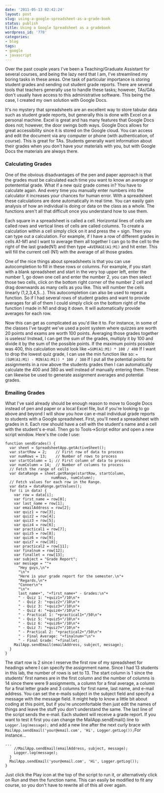 ```yaml
---
date: '2011-05-13 02:42:24'
layout: post
slug: using-a-google-spreadsheet-as-a-grade-book
status: publish
title: Using a Google Spreadsheet as a gradebook
wordpress_id: '778'
categories:
- blog
tags:
- google
- javascript
---
```


Over the past couple years I've been a Teaching/Graduate Assistant for several courses, and being the lazy nerd that I am, I've streamlined my boring tasks in these areas. One task of particular importance is storing student grades and sending out student grade reports. There are several tools that teachers generally use to handle these tasks; however, TAs/GAs don't usually have access to this administrative software. This being the case, I created my own solution with Google Docs.

It's no mystery that spreadsheets are an excellent way to store tabular data such as student grade reports, but generally this is done with Excel on a personal machine. Excel is great and has many features that Google Docs does not; however, the door swings both ways. Google Docs allows for great accessibility since it is stored on the Google cloud. You can access and edit the document via any computer or phone (with authentication, of course). This is great for TAs. Students generally want information about their grades when you don't have your materials with you, but with Google Docs the materials are always there.

### Calculating Grades

One of the obvious disadvantages of the pen and paper approach is that the grades must be calculated each time you want to know an average or potentential grade. What if a new quiz grade comes in? You have to calculate again. And every time you manually enter numbers into the calculator it increases your chances for human error. With a spreadsheet these calculations are done automatically in real time. You can easily gain analysis of how an individual is doing or data on the class as a whole. The functions aren't all that difficult once you understand how to use them.

Each square in a spreadsheet is called a cell. Horizontal lines of cells are called rows and vertical lines of cells are called columns. To create a calculation within a cell simply click on it and press the = sign. Then you can type out a calculation. For example, if I have a row of different grades in cells A1-M1 and I want to average them all together I can go to the cell to the right of the last grade(N1) and then type `=AVERAGE(A1:M1)` and hit enter. This will fill the current cell (N1) with the average of all those grades.

One of the nice things about spreadsheets is that you can use autocompletion to fill in these rows or columns. For example, if you start with a blank spreadsheet and start in the very top upper left, enter the number 1, go down one cell and enter the number 2, you can then select those two cells, click on the bottom right corner of the number 2 cell and drag downwards as many cells as you like. This will number the cells linearly (1,2,3,4,5...). This autocompletion can also be used to repeat a function. So if I had several rows of student grades and want to provide averages for all of them I could simply click on the bottom right of the function I made in N1 and drag it down. It will automatically provide averages for each row.

Now this can get as complicated as you'd like it to. For instance, in some of the classes I've taught we've used a point system where quizzes are worth 20 points and exams are worth 100 points. Averaging those grades together is useless! Instead, I can get the sum of the grades, multiply it by 100 and divide it by the sum of the possible points. If the maximum points possible was 400, this calculation would look like `=SUM(A1:M1) * 100 / 400` If I want to drop the lowest quiz grade, I can use the min function like so: `=(SUM(A1:M1) - MIN(A1:M1)) * 100 / 380` If I put all the potential points for assignments in a row above the students grades then I can automatically calculate the 400 and 380 as well instead of manually entering them. These can likewise be used to generate assignment averages and potential grades.

### Emailing Grades

What I've said already should be enough reason to move to Google Docs instead of pen and paper or a local Excel file, but if you're looking to go above and beyond I will show you how can e-mail individual grade reports to students with a Google spreadsheet. First, you'll need a spreadsheet with grades in it. Each row should have a cell with the student's name and a cell with the student's e-mail. Then go to Tools→Script editor and open a new script window. Here's the code I use:


```
function sendGrades() {
  var sheet = SpreadsheetApp.getActiveSheet();
  var startRow = 2;    // First row of data to process
  var numRows = 13;    // Number of rows to process
  var startColumn = 1; // First column of data to process
  var numColumn = 14;  // Number of columns to process
  // Fetch the range of cells
  var dataRange = sheet.getRange(startRow, startColumn, 
                     numRows, numColumn);
  // Fetch values for each row in the Range.
  var data = dataRange.getValues();
  for (i in data) {
    var row = data[i];
    var first_name = row[0];
    var last_name = row[1];
    var emailAddress = row[2];
    var quiz1 = row[3];
    var quiz2 = row[4];
    var quiz3 = row[5];
    var quiz4 = row[6];
    var practical1 = row[7];
    var quiz5 = row[8];
    var quiz6 = row[9];
    var quiz7 = row[10];
    var practical2 = row[11];
    var finalnum = row[12];
    var finallet = row[13];
    var subject = "Grade Report";
    var message = ""+
      "Hey guys,\n"+
      "\n"+
      "Here is your grade report for the semester.\n"+
      "Regards,\n"+
      "Conner\n"+
      "\n"+
      last_name+", "+first_name+" - Grades:\n"+
      " - Quiz 1: "+quiz1+"/10\n"+
      " - Quiz 2: "+quiz2+"/10\n"+
      " - Quiz 3: "+quiz3+"/10\n"+
      " - Quiz 4: "+quiz4+"/10\n"+
      " - Practical 1: "+practical1+"/50\n"+
      " - Quiz 5: "+quiz5+"/10\n"+
      " - Quiz 6: "+quiz6+"/10\n"+
      " - Quiz 7: "+quiz7+"/10\n"+
      " - Practical 2: "+practical2+"/50\n"+
      " - Final Average: "+finalnum+"\n"+
      " - Final Grade: "+finallet;
    MailApp.sendEmail(emailAddress, subject, message);
  }
}
```


The start row is 2 since I reserve the first row of my spreadsheet for headings where I can specify the assignment name. Since I had 13 students in this lab, the number of rows is set to 13. The start column is 1 since the students' first names are in the first column and the number of columns is 14 since there were 9 assignments, a column for a final average, a column for a final letter grade and 3 columns for first name, last name, and e-mail address. You can set the e-mails subject in the subject field and specify a message with the message field. It might help to know a little bit about coding at this point, but if you're uncomfortable then just edit the names of things and leave the stuff you don't understand the same. The last line of the script sends the e-mail. Each student will receive a grade report. If you want to test it first you can change the MailApp.sendEmail() line to `Logger.log(message);` and add a new line after the next curly brace with `MailApp.sendEmail('your@email.com', 'Hi', Logger.getLog());`For instance...

```
...
    //MailApp.sendEmail(emailAddress, subject, message);
    Logger.log(message);
  }
  MailApp.sendEmail('your@email.com', 'Hi', Logger.getLog());
}
```


Just click the Play icon at the top of the script to run it, or alternatively click on Run and then the function name. This can easily be modified to fit any course, so you don't have to rewrite all of this all over again.
